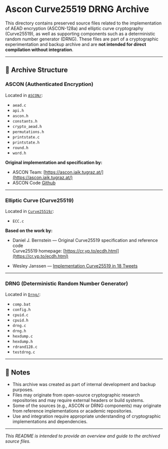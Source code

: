 # Ascon Curve25519 DRNG Archive

This directory contains preserved source files related to the implementation of AEAD encryption (ASCON-128a) and elliptic curve cryptography (Curve25519), as well as supporting components such as a deterministic random number generator (DRNG). These files are part of a cryptographic experimentation and backup archive and are **not intended for direct compilation without integration**.

---

## 🔧 Archive Structure

### ASCON (Authenticated Encryption)

Located in [`ASCON/`](https://github.com/WilhelmWin/ECC-code/tree/master/2.0/Source/ASCON):

- `aead.c`
- `api.h`
- `ascon.h`
- `constants.h`
- `crypto_aead.h`
- `permutations.h`
- `printstate.c`
- `printstate.h`
- `round.h`
- `word.h`

**Original implementation and specification by:**

- ASCON Team: [https://ascon.iaik.tugraz.at/](https://ascon.iaik.tugraz.at/)
- ASCON Code [Github](https://github.com/ascon/ascon-c/tree/main/crypto_aead/asconaead128/ref)

---

### Elliptic Curve (Curve25519)

Located in [`Curve25519/`](https://github.com/WilhelmWin/ECC-code/tree/master/2.0/Source/Curve25519):

- `ECC.c`

**Based on the work by:**

- Daniel J. Bernstein — Original Curve25519 specification and reference code  
  Curve25519 homepage: [https://cr.yp.to/ecdh.html](https://cr.yp.to/ecdh.html)

- Wesley Janssen — [Implementation Curve25519 in 18 Tweets](https://www.cs.ru.nl/bachelors-theses/2014/Wesley_Janssen___4037332___Curve25519_in_18_tweets.pdf)

---

### DRNG (Deterministic Random Number Generator)

Located in [`Drng/`](https://github.com/WilhelmWin/ECC-code/tree/master/2.0/Source/Drng):

- `comp.bat`
- `config.h`
- `cpuid.c`
- `cpuid.h`
- `drng.c`
- `drng.h`
- `hexdump.c`
- `hexdump.h`
- `rdrand128.c`
- `testdrng.c`

---

## 📌 Notes

- This archive was created as part of internal development and backup purposes.
- Files may originate from open-source cryptographic research repositories and may require external headers or build systems.
- Some of the sources (e.g., ASCON or DRNG components) may originate from reference implementations or academic repositories.
- Use and integration require appropriate understanding of cryptographic implementations and dependencies.

---

*This README is intended to provide an overview and guide to the archived source files.*
